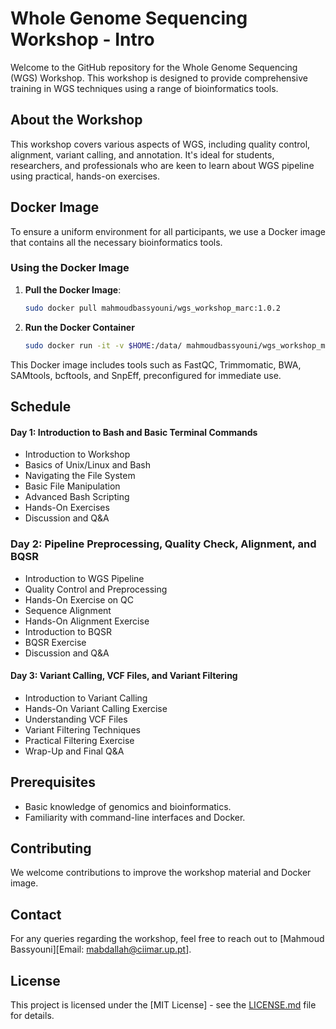 # Whole Genome Sequencing Workshop - Intro

Welcome to the GitHub repository for the Whole Genome Sequencing (WGS) Workshop. This workshop is designed to provide comprehensive training in WGS techniques using a range of bioinformatics tools.

## About the Workshop

This workshop covers various aspects of WGS, including quality control, alignment, variant calling, and annotation. It's ideal for students, researchers, and professionals who are keen to learn about WGS pipeline using practical, hands-on exercises.

## Docker Image

To ensure a uniform environment for all participants, we use a Docker image that contains all the necessary bioinformatics tools.

### Using the Docker Image

1. **Pull the Docker Image**:
   ```bash
   sudo docker pull mahmoudbassyouni/wgs_workshop_marc:1.0.2
2. **Run the Docker Container**
   ```bash
   sudo docker run -it -v $HOME:/data/ mahmoudbassyouni/wgs_workshop_marc:1.0.2
This Docker image includes tools such as FastQC, Trimmomatic, BWA, SAMtools, bcftools, and SnpEff, preconfigured for immediate use.

## Schedule
#### Day 1: Introduction to Bash and Basic Terminal Commands
* Introduction to Workshop
* Basics of Unix/Linux and Bash
* Navigating the File System
* Basic File Manipulation
* Advanced Bash Scripting
* Hands-On Exercises
* Discussion and Q&A
### Day 2: Pipeline Preprocessing, Quality Check, Alignment, and BQSR
* Introduction to WGS Pipeline
* Quality Control and Preprocessing
* Hands-On Exercise on QC
* Sequence Alignment
* Hands-On Alignment Exercise
* Introduction to BQSR
* BQSR Exercise
* Discussion and Q&A
#### Day 3: Variant Calling, VCF Files, and Variant Filtering
* Introduction to Variant Calling
* Hands-On Variant Calling Exercise
* Understanding VCF Files
* Variant Filtering Techniques
* Practical Filtering Exercise
* Wrap-Up and Final Q&A
## Prerequisites
* Basic knowledge of genomics and bioinformatics.
* Familiarity with command-line interfaces and Docker.

## Contributing
We welcome contributions to improve the workshop material and Docker image.

## Contact
For any queries regarding the workshop, feel free to reach out to [Mahmoud Bassyouni][Email: mabdallah@ciimar.up.pt].
## License
This project is licensed under the [MIT License] - see the [LICENSE.md](https://github.com/Mahmoudbassuoni/WGS_Workshop/blob/main/README.md) file for details.
